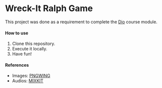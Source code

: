# Wreck-It Ralph Game

This project was done as a requirement to complete the [Dio](https://www.dio.me/) course module.

#### How to use
1. Clone this repository. 
2. Execute it locally. 
3. Have fun!


#### References
- Images: [PNGWING](https://www.pngwing.com/)
- Audios: [MIXKIT](https://mixkit.co/)
